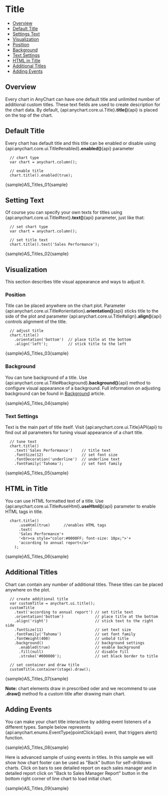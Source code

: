 # Title

* [Overview](#overview)
* [Default Title](#default_title)
* [Settings Text](#settings_text)
* [Visualization](#visualization)
 * [Position](#position)
 * [Background](#background)
 * [Text Settings](#text_settings)
* [HTML in Title](#html_in_title)
* [Additional Titles](#additional_titles)
* [Adding Events](#adding_events)

## Overview

Every chart in AnyChart can have one default title and unlimited number of additional custom titles. These text fields are used to create description for the chart data. By default, {api:anychart.core.ui.Title}**.title()**{api} is placed on the top of the chart.

## Default Title

Every chart has default title and this title can be enabled or disable using {api:anychart.core.ui.Title#enabled}**.enabled()**{api} parameter

```
  // chart type
  var chart = anychart.column();
  
  // enable title
  chart.title().enabled(true);
```

{sample}AS\_Titles\_01{sample}

## Setting Text

Of course you can specify your own texts for titles using {api:anychart.core.ui.Title#text}**.text()**{api} parameter, just like that:

```
  // set chart type
  var chart = anychart.column();
  
  // set title text
  chart.title().text('Sales Performance');
```

{sample}AS\_Titles\_02{sample}

## Visualization

This section describes title visual appearance and ways to adjust it.

### Position

Title can be placed anywhere on the chart plot. Parameter {api:anychart.core.ui.Title#orientation}**.orientation()**{api} sticks title to the side of the plot and parameter {api:anychart.core.ui.Title#align}**.align()**{api} controls alignment of the title. 

```
  // adjust title
  chart.title()
    .orientation('bottom')  // place title at the bottom
    .align('left');         // stick title to the left
```

{sample}AS\_Titles\_03{sample}

### Background 

You can tune background of a title. Use {api:anychart.core.ui.Title#background}**.background()**{api} method to configure visual appearance of a background. Full information on adjusting background can be found in [Background](./Background) article.

{sample}AS\_Titles\_04{sample}

### Text Settings

Text is the main part of title itself. Visit {api:anychart.core.ui.Title}API{api} to find out all parameters for tuning visual appearance of a chart title.

```
  // tune text
  chart.title()
    .text('Sales Performance')    // title text
    .fontSize(12)                 // set font size
    .fontDecoration('underline')  // underline text
    .fontFamily('Tahoma');        // set font family
```

{sample}AS\_Titles\_05{sample}

## HTML in Title

You can use HTML formatted text of a title. Use {api:anychart.core.ui.Title#useHtml}**.useHtml()**{api} parameter to enable HTML tags in title.

```
  chart.title()
      .useHtml(true)      //enables HTML tags
      .text(
      'Sales Performance'+
      '<br><a style="color:#0000FF; font-size: 10px;">'+
      'according to annual report</a>'
    );
```

{sample}AS\_Titles\_06{sample}

## Additional Titles

Chart can contain any number of additional titles. These titles can be placed anywhere on the plot.

```
  // create additional title
  var customTitle = anychart.ui.title();
  customTitle
    .text('according to annual report') // set title text
    .orientation('bottom')              // place title at the bottom
    .align('right')                     // stick text to the right side
    .fontSize(11)                       // set text size
    .fontFamily('Tahoma')               // set font family
    .fontWeight(400)                    // unbold title
    .background()                       // background settings
      .enabled(true)                    // enable background
      .fill(null)                       // disable fill
      .stroke('#000000');               // set black border to title
  
  // set container and draw title
  customTitle.container(stage).draw();
```

{sample}AS\_Titles\_07{sample}

**Note:** chart elements draw in prescribed oder and we recommend to use **.draw()** method fo a custom title after drawing main chart.

## Adding Events

You can make your chart title interactive by adding event listeners of a different types. Sample below represents {api:anychart.enums.EventType}pointClick{api} event, that triggers alert() function.

{sample}AS\_Titles\_08{sample}

Here is advanced sample of using events in titles. In this sample we will show how chart footer can be used as "Back" button for self-drilldown charts. Click on bars to see detailed report on each sales manager and in detailed report click on "Back to Sales Manager Report" button in the bottom right corner of line chart to load initial chart.

{sample}AS\_Titles\_09{sample}